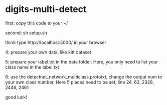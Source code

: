 # digits-multi-detect

first: copy this code to your ~/

second: sh setup.sh

third: type http://localhost:5000/ in your browser

4: prepare your own data, like kitt dataset

5: prepare your label.txt in the data folder. Here, you only need to list your class name in the label.txt

6: use the detectnet_network_multiclass.prototxt, change the output num to your own class number. Here 5 places need to be set, line 24, 63, 2328, 2446, 2461


good luck!
